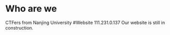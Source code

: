 # Who are we
CTFers from Nanjing University
#Website
111.231.0.137
Our website is still in construction.
